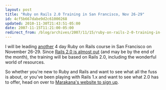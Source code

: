 ```yaml
---
layout: post
title: "Ruby on Rails 2.0 Training in San Francisco, Nov 26-29"
id: 4cf5b667dabe9d2c61000268
updated: 2010-11-30T21:43:51-05:00
date: 2007-11-15T11:21:00-05:00
redirect_from: /blog/archives/2007/11/15/ruby-on-rails-2-0-training-in-san-francisco-nov-26-29/
---
```


I will be leading [another](/2007/7/18/ruby-on-rails-training) 4 day Ruby on Rails course in San Francisco on November 26-29. Since [Rails 2.0 is almost out](http://blog.rubyonrails.org/2007/11/9/rails-2-0-release-candidate-1) (and may be by the end of the month), the training will be based on Rails 2.0, including the wonderful world of resources.

So whether you're new to Ruby and Rails and want to see what all the fuss is about, or you've been playing with Rails 1.x and want to see what 2.0 has to offer, head on over to [Marakana's website to sign up](http://marakana.com/training/ruby/ruby_on_rails.html?a=collectiveidea).
